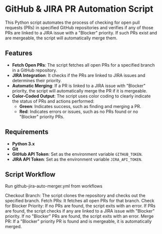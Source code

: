 # GitHub & JIRA PR Automation Script

This Python script automates the process of checking for open pull requests (PRs) in specified GitHub repositories and verifies if any of those PRs are linked to a JIRA issue with a "Blocker" priority. If such PRs exist and are mergeable, the script will automatically merge them.

## Features

- **Fetch Open PRs**: The script fetches all open PRs for a specified branch in a GitHub repository.
- **JIRA Integration**: It checks if the PRs are linked to JIRA issues and determines their priority.
- **Automatic Merging**: If a PR is linked to a JIRA issue with "Blocker" priority, the script will automatically merge the PR if it is mergeable.
- **Color-Coded Output**: The script uses color coding to clearly indicate the status of PRs and actions performed:
  - **Green**: Indicates success, such as finding and merging a PR.
  - **Red**: Indicates errors or issues, such as no PRs found or no "Blocker" priority PRs.

## Requirements

- **Python 3.x**
- **Git**
- **GitHub API Token**: Set as the environment variable `GITHUB_TOKEN`.
- **JIRA API Token**: Set as the environment variable `JIRA_API_TOKEN`.

## Script Workflow 

Run github-jira-auto-merger.yml from workflows

Checkout Branch: The script clones the repository and checks out the specified branch.
Fetch PRs: It fetches all open PRs for that branch.
Check for Blocker Priority:
If no PRs are found, the script exits with an error.
If PRs are found, the script checks if any are linked to a JIRA issue with "Blocker" priority.
If no "Blocker" PRs are found, the script exits with an error.
Merge PR: If a "Blocker" priority PR is found and is mergeable, it is automatically merged.